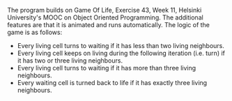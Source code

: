 The program builds on Game Of Life, Exercise 43, Week 11, Helsinki University's MOOC on Object Oriented Programming.
The additional features are that it is animated and runs automatically. The logic of the game is as follows:
- Every living cell turns to waiting if it has less than two living neighbours.
- Every living cell keeps on living during the following iteration (i.e. turn) if it has two or three living neighbours.
- Every living cell turns to waiting if it has more than three living neighbours.
- Every waiting cell is turned back to life if it has exactly three living neighbours.
